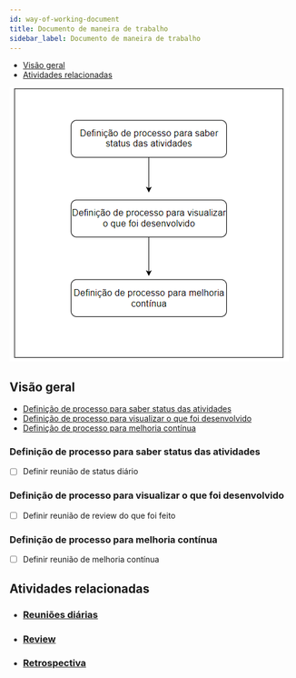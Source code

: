 ```yaml
---
id: way-of-working-document
title: Documento de maneira de trabalho
sidebar_label: Documento de maneira de trabalho
---
```

- [Visão geral](#visão-geral)
- [Atividades relacionadas](#atividades-relacionadas)

![Workflow](/img/endeavor/products/way-of-working/way-of-working-workflow.png)

## Visão geral

- [Definição de processo para saber status das atividades](#definição-de-processo-para-saber-status-das-atividades)
- [Definição de processo para visualizar o que foi desenvolvido](#definição-de-processo-para-visualizar-o-que-foi-desenvolvido)
- [Definição de processo para melhoria contínua](#definição-de-processo-para-melhoria-contínua)

### Definição de processo para saber status das atividades

- [ ] Definir reunião de status diário

### Definição de processo para visualizar o que foi desenvolvido

- [ ] Definir reunião de review do que foi feito

### Definição de processo para melhoria contínua

- [ ] Definir reunião de melhoria contínua 

## Atividades relacionadas

- ### [Reuniões diárias](/docs/areas/endeavor/alphas/way-of-working/activities/way-of-working-activities#reuniões-diárias)
- ### [Review](/docs/areas/endeavor/alphas/way-of-working/activities/way-of-working-activities#review)
- ### [Retrospectiva](/docs/areas/endeavor/alphas/way-of-working/activities/way-of-working-activities#retrospectiva)